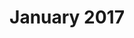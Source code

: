 ---
title: January 2017
showTitle: true
image: assets/img/drawing/rosegirl.jpg
materials: pen
isDrawing: true
description:
---